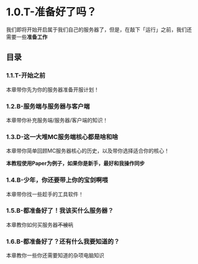 # 1.0.T-准备好了吗？

我们即将开始开启属于我们自己的服务器了，但是，在敲下「运行」之前，我们还需要一些**准备工作**

## 目录

### 1.1.T-开始之前

本章带你先为你的服务器准备开服计划！

### 1.2.B-服务端与服务器与客户端

本章带你补充服务端/服务器/客户端的知识！

### 1.3.D-这一大堆MC服务端核心都是啥和啥

本章带你简单回顾MC服务器核心的历史，以及带你选择适合你的核心！

**本教程使用Paper为例子，如果你是新手，最好和我操作同步**

### 1.4.B-少年，你还要带上你的宝剑啊喂

本章带你找一些趁手的工具软件！

### 1.5.B-都准备好了！我该买什么服务器？

本章教你如何买服务器~~不被坑~~

### 1.6.B-都准备好了？还有什么我要知道的？

本章教你一些你还需要知道的杂项电脑知识